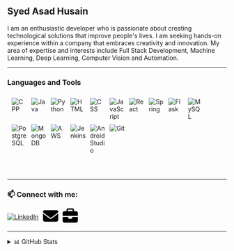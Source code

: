 <!-- ### Hi there 👋 -->

<!--
**husainasad/husainasad** is a ✨ _special_ ✨ repository because its `README.md` (this file) appears on your GitHub profile.

Here are some ideas to get you started:

- 🔭 I’m currently working on ...
- 🌱 I’m currently learning ...
- 👯 I’m looking to collaborate on ...
- 🤔 I’m looking for help with ...
- 💬 Ask me about ...
- 📫 How to reach me: ...
- 😄 Pronouns: ...
- ⚡ Fun fact: ...
-->
## Syed Asad Husain

I am an enthusiastic developer who is passionate about creating technological solutions that improve people's lives.
I am seeking hands-on experience within a company that embraces creativity and innovation.
My area of expertise and interests include Full Stack Development, Machine Learning, Deep Learning, Computer Vision and Automation.

---

### Languages and Tools

  <div style="display:flex; flex-wrap:wrap; padding-left: 10px; padding-top:10px">
    <picture style="margin-bottom:10px">
      <source srcset="https://cdn.jsdelivr.net/gh/devicons/devicon/icons/cplusplus/cplusplus-line.svg">
      <img src="https://cdn.jsdelivr.net/gh/devicons/devicon/icons/cplusplus/cplusplus-line.svg" alt="CPP" width="35px" style="margin-right:10px;" align="left">
    </picture>
    <picture style="margin-bottom:10px">
      <source srcset="https://cdn.jsdelivr.net/gh/devicons/devicon/icons/java/java-original.svg">
      <img src="https://cdn.jsdelivr.net/gh/devicons/devicon/icons/java/java-original.svg" alt="Java" width="35px" style="margin-right:10px;" align="left">
    </picture>
    <picture style="margin-bottom:10px">
      <source srcset="https://cdn.jsdelivr.net/gh/devicons/devicon/icons/python/python-original.svg">
      <img src="https://cdn.jsdelivr.net/gh/devicons/devicon/icons/python/python-original.svg" alt="Python" width="35px" style="margin-right:10px;" align="left">
    </picture>
    <picture style="margin-bottom:10px">
      <source srcset="https://cdn.jsdelivr.net/gh/devicons/devicon/icons/html5/html5-original.svg">
      <img src="https://cdn.jsdelivr.net/gh/devicons/devicon/icons/html5/html5-original.svg" alt="HTML" width="35px" style="margin-right:10px;" align="left">
    </picture>
    <picture style="margin-bottom:10px">
      <source srcset="https://cdn.jsdelivr.net/gh/devicons/devicon/icons/css3/css3-original.svg">
      <img src="https://cdn.jsdelivr.net/gh/devicons/devicon/icons/css3/css3-original.svg" alt="CSS" width="35px" style="margin-right:10px;" align="left">
    </picture>
    <picture style="margin-bottom:10px">
      <source srcset="https://cdn.jsdelivr.net/gh/devicons/devicon/icons/javascript/javascript-original.svg">
      <img src="https://cdn.jsdelivr.net/gh/devicons/devicon/icons/javascript/javascript-original.svg" alt="JavaScript" width="35px" style="margin-right:10px;" align="left">
    </picture>
    <picture style="margin-bottom:10px">
      <source srcset="https://cdn.jsdelivr.net/gh/devicons/devicon/icons/react/react-original.svg">
      <img src="https://cdn.jsdelivr.net/gh/devicons/devicon/icons/react/react-original.svg" alt="React" width="35px" style="margin-right:10px;" align="left">
    </picture>
    <picture style="margin-bottom:10px">
      <source srcset="https://cdn.jsdelivr.net/gh/devicons/devicon/icons/spring/spring-original.svg">
      <img src="https://cdn.jsdelivr.net/gh/devicons/devicon/icons/spring/spring-original.svg" alt="Spring" width="35px" style="margin-right:10px;" align="left">
    </picture>
    <picture style="margin-bottom:10px">
      <source srcset="https://cdn.jsdelivr.net/gh/devicons/devicon/icons/flask/flask-original.svg#gh-light-mode-only" media="(prefers-color-scheme: light)">
      <source srcset="./img/flask-dark.png#gh-dark-mode-only" media="(prefers-color-scheme: dark)">
      <img src="https://cdn.jsdelivr.net/gh/devicons/devicon/icons/flask/flask-original.svg" alt="Flask" width="35px" style="margin-right:10px;" align="left">
    </picture>
    <picture style="margin-bottom:10px">
      <source srcset="https://cdn.jsdelivr.net/gh/devicons/devicon/icons/mysql/mysql-original.svg">
      <img src="https://cdn.jsdelivr.net/gh/devicons/devicon/icons/mysql/mysql-original.svg" alt="MySQL" width="35px" style="margin-right:10px;" align="left">
    </picture>
    <picture style="margin-bottom:10px">
      <source srcset="https://cdn.jsdelivr.net/gh/devicons/devicon/icons/postgresql/postgresql-original.svg">
      <img src="https://cdn.jsdelivr.net/gh/devicons/devicon/icons/postgresql/postgresql-original.svg" alt="PostgreSQL" width="35px" style="margin-right:10px;" align="left">
    </picture>
    <picture style="margin-bottom:10px">
      <source srcset="https://cdn.jsdelivr.net/gh/devicons/devicon/icons/mongodb/mongodb-original.svg">
      <img src="https://cdn.jsdelivr.net/gh/devicons/devicon/icons/mongodb/mongodb-original.svg" alt="MongoDB" width="35px" style="margin-right:10px;" align="left">
    </picture>
    <picture style="margin-bottom:10px">
      <source srcset="https://cdn.jsdelivr.net/gh/devicons/devicon/icons/amazonwebservices/amazonwebservices-original.svg">
      <img src="https://cdn.jsdelivr.net/gh/devicons/devicon/icons/amazonwebservices/amazonwebservices-original.svg" alt="AWS" width="35px" style="margin-right:10px;" align="left">
    </picture>
    <picture style="margin-bottom:10px">
      <source srcset="https://cdn.jsdelivr.net/gh/devicons/devicon/icons/jenkins/jenkins-original.svg">
      <img src="https://cdn.jsdelivr.net/gh/devicons/devicon/icons/jenkins/jenkins-original.svg" alt="Jenkins" width="35px" style="margin-right:10px;" align="left">
    </picture>
    <picture style="margin-bottom:10px">
      <source srcset="https://cdn.jsdelivr.net/gh/devicons/devicon/icons/androidstudio/androidstudio-original.svg">
      <img src="https://cdn.jsdelivr.net/gh/devicons/devicon/icons/androidstudio/androidstudio-original.svg" alt="AndroidStudio" width="35px" style="margin-right:10px;" align="left">
    </picture>
    <picture style="margin-bottom:10px">
      <source srcset="https://cdn.jsdelivr.net/gh/devicons/devicon/icons/git/git-original.svg">
      <img src="https://cdn.jsdelivr.net/gh/devicons/devicon/icons/git/git-original.svg" alt="Git" width="35px" style="margin-right:10px;" align="left">
    </picture>
  </div>

<br>
<br>

---

### 📫 Connect with me:

  <div style="display: flex; align-items: center;">
    <a href="https://www.linkedin.com/in/asadhusain99/">
      <picture>
        <source srcset="https://cdn.jsdelivr.net/gh/devicons/devicon/icons/linkedin/linkedin-original.svg">
        <img src=".https://cdn.jsdelivr.net/gh/devicons/devicon/icons/linkedin/linkedin-original.svg" alt="LinkedIn" width="35px" height="35px" style="padding-right: 10px;">
      </picture>
    </a>
    <a href="mailto:asad1999@gmail.com">
      <picture>
        <source srcset="./img/envelope-light.svg" media="(prefers-color-scheme: light)">
        <source srcset="./img/envelope-dark.png" media="(prefers-color-scheme: dark)">
        <img src="./img/envelope-light.svg" alt="Gmail" width="35px" height="35px" style="padding-right: 10px;">
      </picture>
    </a>
    <a href="https://husainasad.github.io/">
      <picture>
        <source srcset="./img/briefcase-light.svg" media="(prefers-color-scheme: light)">
        <source srcset="./img/briefcase-dark.png" media="(prefers-color-scheme: dark)">
        <img src="./img/briefcase-light.svg" alt="Portfolio" width="35px" height="35px" style="padding-right: 10px;">
      </picture>
    </a>
  </div>

---

<details>
  <summary>📊 GitHub Stats</summary>

  <img align="left" alt="husainasad's GitHub Stats" src="https://github-readme-stats.vercel.app/api?username=husainasad&count_private=true&show_icons=true&hide=issues,contribs&hide_border=false&title_color=ff652f&icon_color=FFE400&bg_color=09131B&text_color=ffffff&border_color=0c1a25" />

</details>